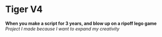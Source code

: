 # Tiger V4
**When you make a script for 3 years, and blow up on a ripoff lego game**
_Project I made because I want to expand my creativity_
